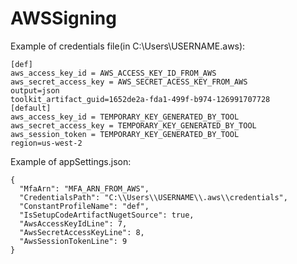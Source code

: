 # AWSSigning
Example of credentials file(in C:\Users\USERNAME\.aws\):
```
[def]
aws_access_key_id = AWS_ACCESS_KEY_ID_FROM_AWS
aws_secret_access_key = AWS_SECRET_ACESS_KEY_FROM_AWS
output=json
toolkit_artifact_guid=1652de2a-fda1-499f-b974-126991707728
[default]
aws_access_key_id = TEMPORARY_KEY_GENERATED_BY_TOOL
aws_secret_access_key = TEMPORARY_KEY_GENERATED_BY_TOOL
aws_session_token = TEMPORARY_KEY_GENERATED_BY_TOOL
region=us-west-2
```
Example of appSettings.json:
```
{
  "MfaArn": "MFA_ARN_FROM_AWS",
  "CredentialsPath": "C:\\Users\\USERNAME\\.aws\\credentials",
  "ConstantProfileName": "def",
  "IsSetupCodeArtifactNugetSource": true,
  "AwsAccessKeyIdLine": 7,
  "AwsSecretAccessKeyLine": 8,
  "AwsSessionTokenLine": 9
}
```
